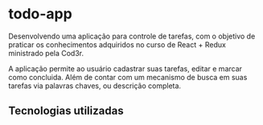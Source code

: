 # todo-app

Desenvolvendo uma aplicação para controle de tarefas, com o objetivo de praticar os conhecimentos adquiridos no curso de React + Redux ministrado pela Cod3r.

A aplicação permite ao usuário cadastrar suas tarefas, editar e marcar como concluida. Além de contar com um mecanismo de busca em suas tarefas via palavras chaves, ou descrição completa. 

## Tecnologias utilizadas 
